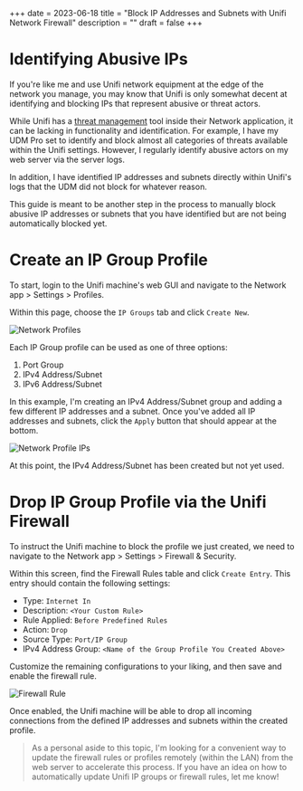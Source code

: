 +++
date = 2023-06-18
title = "Block IP Addresses and Subnets with Unifi Network Firewall"
description = ""
draft = false
+++

# Identifying Abusive IPs

If you\'re like me and use Unifi network equipment at the edge of the
network you manage, you may know that Unifi is only somewhat decent at
identifying and blocking IPs that represent abusive or threat actors.

While Unifi has a [threat
management](https://help.ui.com/hc/en-us/articles/360006893234-UniFi-Gateway-Threat-Management)
tool inside their Network application, it can be lacking in
functionality and identification. For example, I have my UDM Pro set to
identify and block almost all categories of threats available within the
Unifi settings. However, I regularly identify abusive actors on my web
server via the server logs.

In addition, I have identified IP addresses and subnets directly within
Unifi\'s logs that the UDM did not block for whatever reason.

This guide is meant to be another step in the process to manually block
abusive IP addresses or subnets that you have identified but are not
being automatically blocked yet.

# Create an IP Group Profile

To start, login to the Unifi machine\'s web GUI and navigate to the
Network app \> Settings \> Profiles.

Within this page, choose the `IP Groups` tab and click
`Create New`.

![Network
Profiles](https://img.cleberg.net/blog/20230618-unifi-ip-blocklist/unifi_profiles.png)

Each IP Group profile can be used as one of three options:

1.  Port Group
2.  IPv4 Address/Subnet
3.  IPv6 Address/Subnet

In this example, I\'m creating an IPv4 Address/Subnet group and adding a
few different IP addresses and a subnet. Once you\'ve added all IP
addresses and subnets, click the `Apply` button that should
appear at the bottom.

![Network Profile
IPs](https://img.cleberg.net/blog/20230618-unifi-ip-blocklist/abusive_ips.png)

At this point, the IPv4 Address/Subnet has been created but not yet
used.

# Drop IP Group Profile via the Unifi Firewall

To instruct the Unifi machine to block the profile we just created, we
need to navigate to the Network app \> Settings \> Firewall & Security.

Within this screen, find the Firewall Rules table and click
`Create Entry`. This entry should contain the following
settings:

-   Type: `Internet In`
-   Description: `<Your Custom Rule>`
-   Rule Applied: `Before Predefined Rules`
-   Action: `Drop`
-   Source Type: `Port/IP Group`
-   IPv4 Address Group:
    `<Name of the Group Profile You Created Above>`

Customize the remaining configurations to your liking, and then save and
enable the firewall rule.

![Firewall
Rule](https://img.cleberg.net/blog/20230618-unifi-ip-blocklist/firewall_drop_rule.png)

Once enabled, the Unifi machine will be able to drop all incoming
connections from the defined IP addresses and subnets within the created
profile.

> As a personal aside to this topic, I\'m looking for a convenient way
> to update the firewall rules or profiles remotely (within the LAN)
> from the web server to accelerate this process. If you have an idea on
> how to automatically update Unifi IP groups or firewall rules, let me
> know!
